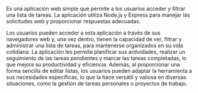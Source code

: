 Es una aplicación web simple que permite a los usuarios acceder y filtrar una lista de tareas. La aplicación utiliza Node.js y Express para manejar las solicitudes web y proporcionar respuestas adecuadas.

Los usuarios pueden acceder a esta aplicación a través de sus navegadores web y, una vez dentro, tienen la capacidad de ver, filtrar y administrar una lista de tareas, para mantenerse organizados en su vida cotidiana. La aplicación les permite planificar sus actividades, realizar un seguimiento de las tareas pendientes y marcar las tareas completadas, lo que mejora su productividad y eficiencia. Además, al proporcionar una forma sencilla de editar listas, los usuarios pueden adaptar la herramienta a sus necesidades específicas, lo que la hace versátil y valiosa en diversas situaciones, como la gestión de tareas personales o proyectos de trabajo.
